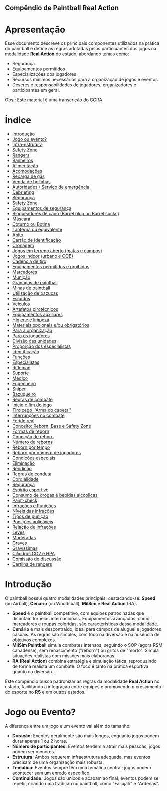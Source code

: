 ## Compêndio de Paintball Real Action

# Apresentação

Esse documento descreve os principais componentes utilizados na prática do paintball e define as regras adotadas pelos participantes dos jogos na modalidade **Real Action** do estado, abordando temas como:

- Segurança
- Equipamentos permitidos
- Especializações dos jogadores
- Recursos mínimos necessários para a organização de jogos e eventos
- Deveres e responsabilidades de jogadores, organizadores e participantes em geral.

Obs.: Este material é uma transcrição do CGRA.

# Índice

- [Introdução](#introdução)
- [Jogo ou evento?](#jogo-ou-evento)
- [Infra-estrutura](#infra-estrutura)
- [Safety Zone](#safety-zone)
- [Rangers](#rangers)
- [Banheiros](#banheiros)
- [Alimentação](#alimentação)
- [Acomodações](#acomodações)
- [Recarga de gás](#recarga-de-gás)
- [Venda de bolinhas](#venda-de-bolinhas)
- [Autoridades / Serviço de emergência](#autoridades--serviço-de-emergência)
- [Debriefing](#debriefing)
- [Segurança](#segurança)
- [Safety Zone](#safety-zone-1)
- [Equipamentos de segurança](#equipamentos-de-segurança)
- [Bloqueadores de cano (Barrel plug ou Barrel socks)](#bloqueadores-de-cano-barrel-plug-ou-barrel-socks)
- [Máscara](#máscara)
- [Coturno ou Botina](#coturno-ou-botina)
- [Lanterna ou equivalente](#lanterna-ou-equivalente)
- [Apito](#apito)
- [Cartão de Identificação](#cartão-de-identificação)
- [Cronagem](#cronagem)
- [Jogos em terreno aberto (matas e campos)](#jogos-em-terreno-aberto-matas-e-campos)
- [Jogos indoor (urbano e CQB)](#jogos-indoor-urbano-e-cqb)
- [Cadência de tiro](#cadência-de-tiro)
- [Equipamentos permitidos e proibidos](#equipamentos-permitidos-e-proibidos)
- [Marcadores](#marcadores)
- [Munição](#munição)
- [Granadas de paintball](#granadas-de-paintball)
- [Minas de paintball](#minas-de-paintball)
- [Utilização de bazucas](#utilização-de-bazucas)
- [Escudos](#escudos)
- [Veículos](#veículos)
- [Artefatos pirotécnicos](#artefatos-pirotécnicos)
- [Equipamentos auxiliares](#equipamentos-auxiliares)
- [Higiene e limpeza](#higiene-e-limpeza)
- [Materiais opcionais e/ou obrigatórios](#materiais-opcionais-eou-obrigatórios)
- [Para a organização](#para-a-organização)
- [Para os jogadores](#para-os-jogadores)
- [Divisão das unidades](#divisão-das-unidades)
- [Proporção dos especialistas](#proporção-dos-especialistas)
- [Identificação](#identificação)
- [Funções](#funções)
- [Especialistas](#especialistas)
- [Rifleman](#rifleman)
- [Suporte](#suporte)
- [Médico](#médico)
- [Engenheiro](#engenheiro)
- [Sniper](#sniper)
- [Bazuqueiro](#bazuqueiro)
- [Regras de combate](#regras-de-combate)
- [Início e fim do jogo](#início-e-fim-do-jogo)
- [Tiro cego ''Arma do capeta''](#tiro-cego-arma-do-capeta)
- [Interrupções no combate](#interrupções-no-combate)
- [Ferido real](#ferido-real)
- [Conceito: Reborn, Base e Safety Zone](#conceito-reborn-base-e-safety-zone)
- [Formas de reborn](#formas-de-reborn)
- [Condição de reborn](#condição-de-reborn)
- [Número de reborns](#número-de-reborns)
- [Reborn por tempo](#reborn-por-tempo)
- [Reborn por número de jogadores](#reborn-por-número-de-jogadores)
- [Condições especiais](#condições-especiais)
- [Eliminação](#eliminação)
- [Rendição](#rendição)
- [Regras de conduta](#regras-de-conduta)
- [Cordialidade](#cordialidade)
- [Segurança](#segurança-1)
- [Espírito esportivo](#espírito-esportivo)
- [Consumo de drogas e bebidas alcoólicas](#consumo-de-drogas-e-bebidas-alcoólicas)
- [Paint-check](#paint-check)
- [Infrações e Punições](#infrações-e-punições)
- [Níveis das infrações](#níveis-das-infrações)
- [Tipos de punição](#tipos-de-punição)
- [Punições aplicáveis](#punições-aplicáveis)
- [Relação de infrações](#relação-de-infrações)
- [Leves](#leves)
- [Moderadas](#moderadas)
- [Graves](#graves)
- [Gravíssimas](#gravíssimas)
- [Cilindros CO2 e HPA](#cilindros-co2-e-hpa)
- [Comissão de discussão](#comissão-de-discussão)
- [Cartilha de rangers](#cartilha-de-rangers)

# Introdução

O paintball possui quatro modalidades principais, destacando-se: **Speed** (ou Airball), **Cenário** (ou Woodsball), **MilSim** e **Real Action** (RA).

- **Speed** é o paintball competitivo, com equipes patrocinadas que disputam torneios internacionais. Equipamentos avançados, como marcadores e roupas coloridas, são características dessa modalidade.
- **Cenário** é mais descontraído, ideal para campos de aluguel e jogadores casuais. As regras são simples, com foco na diversão e na ausência de objetivos complexos.
- **MilSim Paintball** simula combates intensos, seguindo o SOP (agora RSM canadense), sem renascimento ("reborn") ou gritos de "morto". Simula situações realistas com missões mais elaboradas.
- **RA (Real Action)** combina estratégia e simulação tática, reproduzindo de forma realista um combate. O foco é tanto na prática esportiva quanto na diversão.

Este compêndio busca padronizar as regras da modalidade **Real Action** no estado, facilitando a integração entre equipes e promovendo o crescimento do esporte no **RS** e em outros estados.

# Jogo ou Evento?

A diferença entre um jogo e um evento vai além do tamanho:

- **Duração:** Eventos geralmente são mais longos, enquanto jogos podem durar apenas 1 ou 2 horas.
- **Número de participantes:** Eventos tendem a atrair mais pessoas; jogos podem ser menores.
- **Estrutura:** Ambos requerem infraestrutura adequada, mas eventos precisam de uma organização mais robusta.
- **Temática:** Eventos sempre têm uma temática central; jogos podem acontecer sem um enredo específico.
- **Continuidade:** Jogos são únicos e acabam ao final; eventos podem se repetir, criando uma tradição no paintball, como "Fallujah" e "Ardenas".


